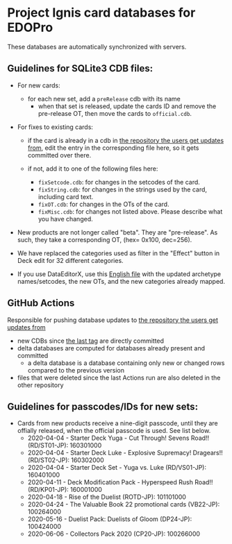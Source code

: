 # Project Ignis card databases for EDOPro

These databases are automatically synchronized with servers.

## Guidelines for SQLite3 CDB files:

* For new cards:
	* for each new set, add a `preRelease` cdb with its name
		* when that set is released, update the cards ID and remove the pre-release OT, then move the cards to `official.cdb`.

* For fixes to existing cards:
	* if the card is already in a cdb in [the repository the users get updates from]( https://github.com/ProjectIgnis/DeltaHopeHarbinger), edit the entry in the corresponding file here, so it gets committed over there.

	* if not, add it to one of the following files here:
		* `fixSetcode.cdb`: for changes in the setcodes of the card.
		* `fixString.cdb`: for changes in the strings used by the card, including card text.
		* `fixOT.cdb`: for changes in the OTs of the card.
		* `fixMisc.cdb`: for changes not listed above. Please describe what you have changed.

* New products are not longer called "beta". They are "pre-release". As such, they take a corresponding OT, (hex= 0x100, dec=256).

* We have replaced the categories used as filter in the "Effect" button in Deck edit for 32 different categories.

* If you use DataEditorX, use this [English file](https://github.com/NaimSantos/DataEditorX/blob/master/DataEditorX/data/cardinfo_english.txt) with the updated archetype names/setcodes, the new OTs, and the new categories already mapped.

## GitHub Actions

Responsible for pushing database updates to [the repository the users get updates from]( https://github.com/ProjectIgnis/DeltaHopeHarbinger)
- new CDBs since [the last tag](https://github.com/ProjectIgnis/BabelCDB/tree/20200403) are directly committed
- delta databases are computed for databases already present and committed
  - a delta database is a database containing only new or changed rows compared to the previous version
- files that were deleted since the last Actions run are also deleted in the other repository

## Guidelines for passcodes/IDs for new sets:

* Cards from new products receive a nine-digit passcode, until they are offially released, when the official passcode is used. See list below.
	* 2020-04-04 - Starter Deck Yuga - Cut Through! Sevens Road!! (RD/ST01-JP): 160301000
	* 2020-04-04 - Starter Deck Luke - Explosive Supremacy! Dragears!! (RD/ST02-JP): 160302000
	* 2020-04-04 - Starter Deck Set - Yuga vs. Luke (RD/VS01-JP): 160401000
	* 2020-04-11 - Deck Modification Pack - Hyperspeed Rush Road!! (RD/KP01-JP): 160001000
	* 2020-04-18 - Rise of the Duelist (ROTD-JP): 101101000
	* 2020-04-24 - The Valuable Book 22 promotional cards (VB22-JP): 100264000
	* 2020-05-16 - Duelist Pack: Duelists of Gloom (DP24-JP): 100424000
	* 2020-06-06 - Collectors Pack 2020 (CP20-JP): 100266000
